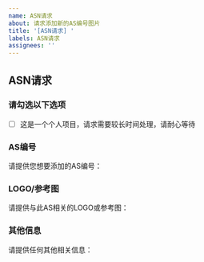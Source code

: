 ```yaml
---
name: ASN请求
about: 请求添加新的AS编号图片
title: '[ASN请求] '
labels: ASN请求
assignees: ''
---
```


## ASN请求

### 请勾选以下选项

- [ ] 这是一个个人项目，请求需要较长时间处理，请耐心等待

### AS编号

请提供您想要添加的AS编号：

<!-- 请在此处提供AS编号，例如：AS64512 -->

### LOGO/参考图

请提供与此AS相关的LOGO或参考图：

<!-- 请在此处上传或提供LOGO/参考图片链接 -->

### 其他信息

请提供任何其他相关信息：

<!-- 可选：提供任何其他您认为有助于处理此请求的信息，如AS的所有者、用途等 --> 